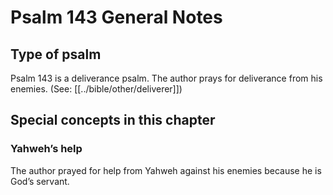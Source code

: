# Psalm 143 General Notes
## Type of psalm

Psalm 143 is a deliverance psalm. The author prays for deliverance from his enemies. (See: [[../bible/other/deliverer]])

## Special concepts in this chapter

### Yahweh’s help
The author prayed for help from Yahweh against his enemies because he is God’s servant.